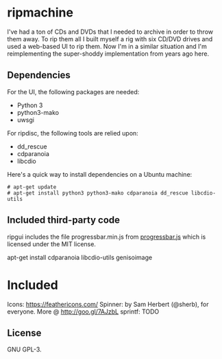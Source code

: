 # ripmachine
I've had a ton of CDs and DVDs that I needed to archive in order to throw them
away. To rip them all I built myself a rig with six CD/DVD drives and used a
web-based UI to rip them. Now I'm in a similar situation and I'm reimplementing
the super-shoddy implementation from years ago here.

## Dependencies
For the UI, the following packages are needed:
  * Python 3
  * python3-mako
  * uwsgi

For ripdisc, the following tools are relied upon:
  * dd_rescue
  * cdparanoia
  * libcdio

Here's a quick way to install dependencies on a Ubuntu machine:

```
# apt-get update
# apt-get install python3 python3-mako cdparanoia dd_rescue libcdio-utils
```

## Included third-party code
ripgui includes the file progressbar.min.js from
[progressbar.js](https://github.com/kimmobrunfeldt/progressbar.js) which is
licensed under the MIT license.

apt-get install cdparanoia libcdio-utils genisoimage

# Included
Icons: https://feathericons.com/
Spinner: by Sam Herbert (@sherb), for everyone. More @ http://goo.gl/7AJzbL
sprintf: TODO

## License
GNU GPL-3. 

